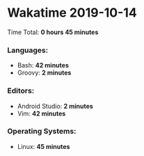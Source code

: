 # Wakatime 2019-10-14

Time Total: **0 hours 45 minutes**

### Languages:
- Bash: **42 minutes** 
- Groovy: **2 minutes** 

### Editors:
- Android Studio: **2 minutes** 
- Vim: **42 minutes** 

### Operating Systems:
- Linux: **45 minutes** 

